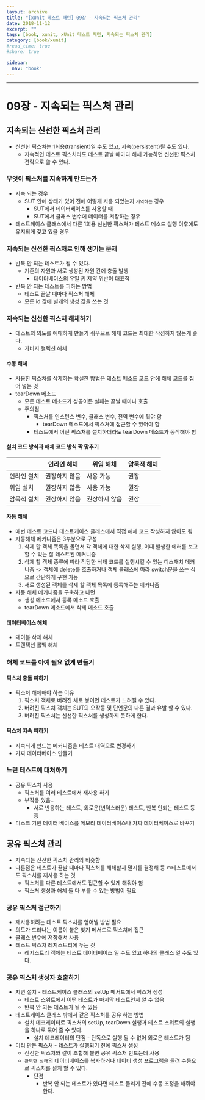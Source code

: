```yaml
---
layout: archive
title: "[xUnit 테스트 패턴] 09장 - 지속되는 픽스처 관리"
date: 2018-11-12
excerpt: ""
tags: [book, xunit, xUnit 테스트 패턴, 지속되는 픽스처 관리]
category: [book/xunit]
#read_time: true
#share: true

sidebar:
  nav: "book"
---
```


* * *

# 09장 - 지속되는 픽스처 관리

## 지속되는 신선한 픽스처 관리

* 신선한 픽스처는 1회용(transient)일 수도 있고, 지속(persistent)될 수도 있다.
  * 지속적인 테스트 픽스처라도 테스트 끝날 때마다 해체 가능하면 신선한 픽스처 전략으로 쓸 수 있다.

### 무엇이 픽스처를 지속하게 만드는가

* 지속 되는 경우
  * SUT 안에 상태가 있어 전에 어떻게 사용 되었는지 `기억하는` 경우
    * SUT에서 데이터베이스를 사용할 때
    * SUT에서 클래스 변수에 데이터를 저장하는 경우
* 테스트케이스 클래스에서 다른 1회용 신선한 픽스처가 테스트 메소드 실행 이후에도 유지되게 갖고 있을 경우

### 지속되는 신선한 픽스처로 인해 생기는 문제

* 반복 안 되는 테스트가 될 수 있다.
  * 기존의 자원과 새로 생성된 자원 간에 충돌 발생
    * 데이터베이스의 유일 키 제약 위반이 대표적
* 반복 안 되는 테스트를 피하는 방법
  * 테스트 끝날 때마다 픽스처 해체
  * 모든 id 값에 별개의 생성 값을 쓰는 것

### 지속되는 신선한 픽스처 해체하기

* 테스트의 의도를 애매하게 만들기 쉬우므르 해체 코드는 최대한 작성하지 않는게 좋다.
  * 가비지 컬렉션 해체

#### 수동 해체

* 사용한 픽스처를 삭제하는 확실한 방법은 테스트 메소드 코드 안에 해체 코드를 집어 넣는 것
* tearDown 메소드
  * 모든 테스트 메소드가 성공이든 실패는 끝날 때마나 호출
  * 주의점
    * 픽스처를 인스턴스 변수, 클래스 변수, 전역 변수에 둬야 함
      * tearDown 메소드에서 픽스처에 접근할 수 있어야 함
    * 테스트에서 어떤 픽스처를 설치하더라도 tearDown 메소드가 동작해야 함

#### 설치 코드 방식과 해체 코드 방식 짝 맞추기

|             | 인라인 해체   | 위임 해체     | 암묵적 해체 |
|-------------|---------------|---------------|-------------|
| 인라인 설치 | 권장하지 않음 | 사용 가능     | 권장        |
| 위임 설치   | 권장하지 않음 | 사용 가능     | 권장        |
| 암묵적 설치 | 권장하지 않음 | 권장하지 않음 | 권장        |

#### 자동 해체

* 매번 테스트 코드나 테스트케이스 클래스에서 직접 해체 코드 작성하지 않아도 됨
* 자동해체 메커니즘은 3부분으로 구성
  1. 삭제 할 객체 목록을 돌면서 각 객체에 대한 삭제 실행, 이때 발생한 에러를 보고할 수 있는 잘 테스트된 메커니즘
  2. 삭제 할 객체 종류에 따라 적당한 삭제 코드를 실행시킬 수 있는 디스패치 메커니즘
    -> 객체에 delete를 호출하거나 객체 클래스에 따라 switch문을 쓰는 식으로 간단하게 구현 가능
  3. 새로 생성된 객체를 삭제 할 객체 목록에 등록해주는 메커니즘
* 자동 해체 메커니즘을 구축하고 나면
  * 생성 메소드에서 등록 메소드 호출
  * tearDown 메소드에서 삭제 메소드 호출

#### 데이터베이스 해체

* 테이블 삭제 해체
* 트랜잭션 롤백 해체

### 해체 코드를 아예 필요 없게 만들기

#### 픽스처 충돌 피하기

* 픽스처 해체해야 하는 이유
  1. 픽스처 객체로 버려진 채로 쌓이면 테스트가 느려질 수 있다.
  2. 버려진 픽스처 객체는 SUT의 오작동 및 단언문의 다른 결과 유발 할 수 있다.
  3. 버려진 픽스처는 신선한 픽스처를 생성하지 못하게 한다.

#### 픽스처 지속 피하기

* 지속되게 만드는 메커니즘을 테스트 대역으로 변경하기
* 가짜 데이터베이스 만들기

### 느린 테스트에 대처하기

* 공유 픽스처 사용
  * 픽스처를 여러 테스트에서 재사용 하기
  * 부작용 있음..
    * 서로 반응하는 테스트, 외로운(변뎍스러운) 테스트, 반복 안되는 테스트 등등
* 디스크 기반 데이터 베이스를 메모리 데이터베이스나 가짜 데이터베이스로 바꾸기

## 공유 픽스처 관리

* 지속되는 신선한 픽스처 관리와 비슷함
* 다른점은 테스트가 끝날 때마다 픽스처를 해체할지 말지를 결정해 등 ㅁ테스트에서도 픽스처를 재사용 하는 것
  * 픽스처를 다른 테스트에서도 접근할 수 있게 해줘야 함
  * 픽스처 생성과 해체 둘 다 부를 수 있는 방법이 필요

### 공유 픽스처 접근하기

* 재사용하려는 테스트 픽스처를 얻어낼 방법 필요
* 의도가 드러나는 이름이 붙은 찾기 메서드로 픽스처에 접근
* 클래스 변수에 저장해서 사용
* 테스트 픽스처 레지스트리에 두는 것
  * 레지스트리 객체는 테스트 데이터베이스 일 수도 있고 하나의 클래스 일 수도 있다.

### 공유 픽스처 생성자 호출하기

* 지연 설치 - 테스트케이스 클래스의 setUp 메서드에서 픽스처 생성
  * 테스트 스위트에서 어떤 테스트가 마지막 테스트인지 알 수 없음
  * 반복 안 되는 테스트가 될 수 있음
* 테스트케이스 클래스 밖에서 같은 픽스처를 공유 하는 방법
  * 설치 데코레이터로 픽스처의 setUp, tearDown 실행과 테스트 스위트의 실행을 하나로 묶어 줄 수 있다.
    * 설치 데코레이터의 단점 - 단독으로 실행 될 수 없어 외로운 테스트가 됨
* 미리 만든 픽스처 - 테스트가 실행되기 전에 픽스처 생성
  * 신선한 픽스처와 같이 조합해 불변 공유 픽스처 만드는데 사용
  * `완벽한 상태`의 데이터베이스를 복사하거나 데이터 생성 프로그램을 돌려 수동으로 픽스처를 설치 할 수 있다.
    * 단점
      * 반복 안 되는 테스트가 있다면 테스트 돌리기 전에 수동 조정을 해줘야 한다.
